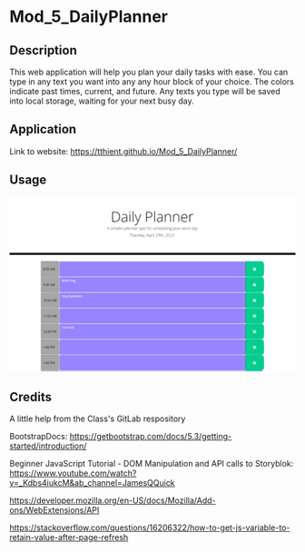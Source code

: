 # Mod_5_DailyPlanner

## Description
This web application will help you plan your daily tasks with ease. You can type in any text you want into any any hour block of your choice. The colors indicate past times, current, and future. Any texts you type will be saved into local storage, waiting for your next busy day.

## Application

Link to website: https://tthient.github.io/Mod_5_DailyPlanner/

## Usage

![alt text](Asset\img\Planner.png)


## Credits

A little help from the Class's GitLab respository 

BootstrapDocs: https://getbootstrap.com/docs/5.3/getting-started/introduction/

Beginner JavaScript Tutorial - DOM Manipulation and API calls to Storyblok: https://www.youtube.com/watch?v=_Kdbs4iukcM&ab_channel=JamesQQuick

https://developer.mozilla.org/en-US/docs/Mozilla/Add-ons/WebExtensions/API

https://stackoverflow.com/questions/16206322/how-to-get-js-variable-to-retain-value-after-page-refresh
